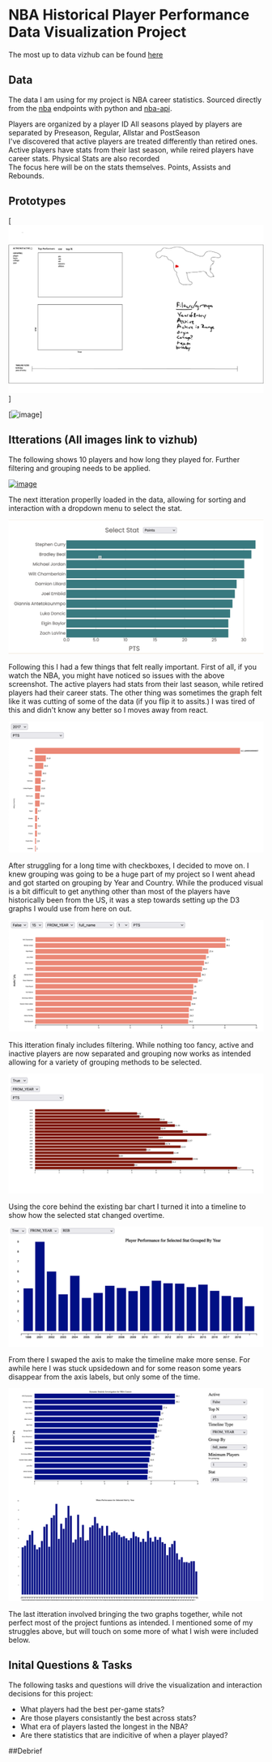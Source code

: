 # NBA Historical Player Performance Data Visualization Project

The most up to data vizhub can be found [here](https://vizhub.com/PhilapR/1dc660e128334c8b9e2637f1354bf155?edit=files&file=index.js&mode=full)

## Data

The data I am using for my project is NBA career statistics. Sourced directly from the [nba](stats.nba.com) endpoints with python and [nba-api](https://github.com/swar/nba_api).

Players are organized by a player ID
All seasons played by players are separated by Preseason, Regular, Allstar and PostSeason  
I've discovered that active players are treated differently than retired ones. Active players have stats from their last season, while reired players have career stats.
Physical Stats are also recorded  
The focus here will be on the stats themselves. Points, Assists and Rebounds.

## Prototypes

[![image](https://github.com/PhilapR/dataviz-project/blob/master/Data%20Vis%20Sketching%202.png?raw=true)]

[![image](https://github.com/PhilapR/dataviz-project/blob/master/IMG_0635.heic?raw=true)]

## Itterations (All images link to vizhub)

The following shows 10 players and how long they played for. Further filtering and grouping needs to be applied. 

[![image](https://raw.githubusercontent.com/PhilapR/dataviz-project-template-proposal/master/Screenshot%202021-09-22%20205711.png)](https://vizhub.com/PhilapR/84bb71dc5b7a453c8ba42877002185e0)

The next itteration properlly loaded in the data, allowing for sorting and interaction with a dropdown menu to select the stat.

[![image](https://github.com/PhilapR/dataviz-project/blob/master/sorting.png?raw=true)](https://vizhub.com/PhilapR/2080ec9560d548ac9e31c74e9f6b43f3)

Following this I had a few things that felt really important. First of all, if you watch the NBA, you might have noticed so issues with the above screenshot. The active players had stats from their last season, while retired players had their career stats. The other thing was sometimes the graph felt like it was cutting of some of the data (if you flip it to assits.) I was tired of this and didn't know any better so I moves away from react.

[![image](https://github.com/PhilapR/dataviz-project/blob/master/grouping.png?raw=true)](https://vizhub.com/PhilapR/8c50e49e89d24ca4948345df589f9fd2?mode=full)

After struggling for a long time with checkboxes, I decided to move on. I knew grouping was going to be a huge part of my project so I went ahead and got started on grouping by Year and Country. While the produced visual is a bit difficult to get anything other than most of the players have historically been from the US, it was a step towards setting up the D3 graphs I would use from here on out. 

[![image](https://github.com/PhilapR/dataviz-project/blob/master/filters.png?raw=true)](https://vizhub.com/PhilapR/01f20f4af7b0451bb0fd3cca61a1d5d6?mode=full)

This itteration finaly includes filtering. While nothing too fancy, active and inactive players are now separated and grouping now works as intended allowing for a variety of grouping methods to be selected. 

[![image](https://github.com/PhilapR/dataviz-project/blob/master/horzTimline.png?raw=true)](https://vizhub.com/PhilapR/5dca65a0ce4d4143b88bc4f50a6438ab?mode=full)

Using the core behind the existing bar chart I turned it into a timeline to show how the selected stat changed overtime.

[![image](https://github.com/PhilapR/dataviz-project/blob/master/vertTimeline.png?raw=true)](https://vizhub.com/PhilapR/61f5f675969f40c2a4429ffaf5eb2f69?mode=full)

From there I swaped the axis to make the timeline make more sense. For awhile here I was stuck upsidedown and for some reason some years disappear from the axis labels, but only some of the time.

[![image](https://github.com/PhilapR/dataviz-project/blob/master/together.png?raw=true)](https://vizhub.com/PhilapR/1dc660e128334c8b9e2637f1354bf155?edit=files&file=index.js&mode=full)

The last itteration involved bringing the two graphs together, while not perfect most of the project funtions as intended. I mentioned some of my struggles above, but will touch on some more of what I wish were included below.

## Inital Questions & Tasks

The following tasks and questions will drive the visualization and interaction decisions for this project:

 * What players had the best per-game stats?
 * Are those players consistantly the best across stats?
 * What era of players lasted the longest in the NBA?
 * Are there statistics that are indicitive of when a player played?

##Debrief




